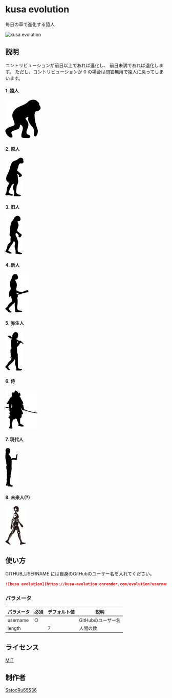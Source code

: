 # kusa evolution
毎日の草で進化する猿人  

![kusa evolution](https://kusa-evolution.onrender.com/evolution?username=SatooRu65536)

## 説明
コントリビューションが前日以上であれば進化し、
前日未満であれば退化します。
ただし、コントリビューションが 0 の場合は問答無用で猿人に戻ってしまいます。

#### 1. 猿人
<img src="./assets/enjin.svg" height="120px" />

#### 2. 原人
<img src="./assets/genjin.svg" height="120px" />

#### 3. 旧人
<img src="./assets/kyujin.svg" height="120px" />

#### 4. 新人
<img src="./assets/shinjin.svg" height="120px" />

#### 5. 弥生人
<img src="./assets/yayoijin.svg" height="120px" />

#### 6. 侍
<img src="./assets/samurai.svg" height="120px" />

#### 7. 現代人
<img src="./assets/gendaijin.svg" height="120px" />

#### 8. 未来人(?)
<img src="./assets/miraijin.svg" height="120px" />


## 使い方
GITHUB_USERNAME には自身のGitHubのユーザー名を入れてください。

```markdown
![kusa evolution](https://kusa-evolution.onrender.com/evolution?username={GITHUB_USERNAME})
```

### パラメータ
| パラメータ | 必須 | デフォルト値 | 説明 |
| --- | --- | --- | --- |
| username | ○ |  | GitHubのユーザー名 |
| length |  | 7 | 人間の数 |

## ライセンス
[MIT](./LICENSE)

## 制作者
[SatooRu65536](https://satooru.me)
